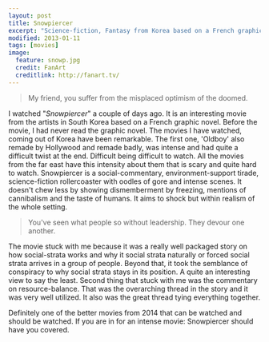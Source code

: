 ```yaml
---
layout: post
title: Snowpiercer
excerpt: "Science-fiction, Fantasy from Korea based on a French graphic novel"
modified: 2013-01-11
tags: [movies]
image:
  feature: snowp.jpg
  credit: FanArt
  creditlink: http://fanart.tv/
---
```


>My friend, you suffer from the misplaced optimism of the doomed.

I watched "*Snowpiercer*" a couple of days ago. It is an interesting movie from the artists in South Korea based on a French graphic novel. Before the movie, I had never read the graphic novel. The movies I have watched, coming out of Korea have been remarkable. The first one, 'Oldboy' also remade by Hollywood and remade badly, was intense and had quite a difficult twist at the end. Difficult being difficult to watch. All the movies from the far east have this intensity about them that is scary and quite hard to watch. Snowpiercer is a social-commentary, environment-support tirade, science-fiction rollercoaster with oodles of gore and intense scenes. It doesn't chew less by showing dismemberment by freezing, mentions of cannibalism and the taste of humans. It aims to shock but within realism of the whole setting. 

>You've seen what people so without leadership. They devour one another.

The movie stuck with me because it was a really well packaged story on how social-strata works and why it social strata naturally or forced social strata arrives in a group of people. Beyond that, it took the semblance of conspiracy to why social strata stays in its position. A quite an interesting view to say the least. Second thing that stuck with me was the commentary on resource-balance. That was the overarching thread in the story and it was very well utilized. It also was the great thread tying everything together. 

Definitely one of the better movies from 2014 that can be watched and should be watched. If you are in for an intense movie: Snowpiercer should have you covered. 
